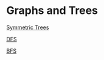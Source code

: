 # Graphs and Trees

[Symmetric Trees](Graphs%20and%20Trees%2066d3e6a3cf334508bcb55d8f174483ff/Symmetric%20Trees%20c67c460c84554588b8d769e5fd6004f6.md)

[DFS](Graphs%20and%20Trees%2066d3e6a3cf334508bcb55d8f174483ff/DFS%20c89096acd6b24905b12e7df361bceebd.md)

[BFS](Graphs%20and%20Trees%2066d3e6a3cf334508bcb55d8f174483ff/BFS%205325e2df50ee4dd4ad2eddf8110c76c0.md)